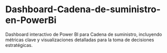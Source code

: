 # Dashboard-Cadena-de-suministro-en-PowerBi
Dashboard interactivo de Power BI para Cadena de suministro, incluyendo métricas clave y visualizaciones detalladas para la toma de decisiones estratégicas.
